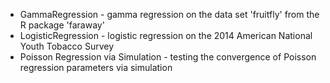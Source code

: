 * GammaRegression - gamma regression on the data set 'fruitfly' from the R package 'faraway'
* LogisticRegression - logistic regression on the 2014 American National Youth Tobacco
Survey
* Poisson Regression via Simulation - testing the convergence of Poisson regression parameters via simulation
